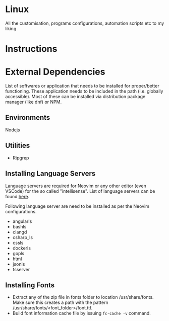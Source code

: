 # Linux
All the customisation, programs configurations, automation scripts etc to my liking.

# Instructions

# External Dependencies
List of softwares or application that needs to be installed for proper/better functioning. These application needs to be included in the path (i.e. globally accessible). Most of these can be installed via distribution package manager (like dnf) or NPM.

## Environments
Nodejs

## Utilities
* Ripgrep

## Installing Language Servers
Language servers are required for Neovim or any other editor (even VSCode) for the so called "intellisense". List of language servers can be found [here](https://github.com/neovim/nvim-lspconfig/blob/master/doc/server_configurations.md).

Following language server are need to be installed as per the Neovim configurations.
* angularls
* bashls
* clangd
* csharp_ls
* cssls
* dockerls
* gopls
* html
* jsonls
* tsserver

## Installing Fonts
* Extract any of the zip file in fonts folder to location /usr/share/fonts. Make sure this creates a path with the pattern /usr/share/fonts/<font_folder>/font.ttf.
* Build font information cache file by issuing `fc-cache -v` command.
